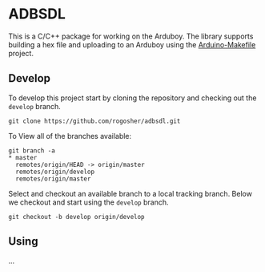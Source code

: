 # ADBSDL

This is a C/C++ package for working on the Arduboy. The library supports
building a hex file and uploading to an Arduboy using the
[Arduino-Makefile](https://github.com/sudar/Arduino-Makefile) project.

## Develop

To develop this project start by cloning the repository and checking out the `develop` branch.

~~~~~~~~~
git clone https://github.com/rogosher/adbsdl.git
~~~~~~~~~

To View all of the branches available:

~~~~~~~~~
git branch -a
* master
  remotes/origin/HEAD -> origin/master
  remotes/origin/develop
  remotes/origin/master
~~~~~~~~~

Select and checkout an available branch to a local tracking branch. Below we checkout and start using the `develop` branch.

~~~~~~~~~
git checkout -b develop origin/develop
~~~~~~~~~

## Using

...
